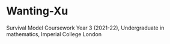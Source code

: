 # Wanting-Xu
Survival Model Coursework
Year 3 (2021-22), Undergraduate in mathematics, Imperial College London
